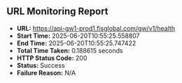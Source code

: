 ## URL Monitoring Report

- **URL:** https://api-gw1-prod1.fisglobal.com/gw/v1/health
- **Start Time:** 2025-06-20T10:55:25.558807
- **End Time:** 2025-06-20T10:55:25.747422
- **Total Time Taken:** 0.188615 seconds
- **HTTP Status Code:** 200
- **Status:** Success
- **Failure Reason:** N/A
